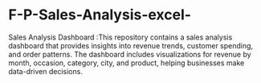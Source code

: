 # F-P-Sales-Analysis-excel-
Sales Analysis Dashboard :This repository contains a sales analysis dashboard that provides insights into revenue trends, customer spending, and order patterns. The dashboard includes visualizations for revenue by month, occasion, category, city, and product, helping businesses make data-driven decisions. 
